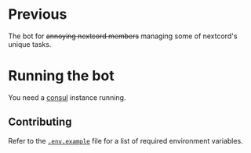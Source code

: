 # Previous
The bot for ~~annoying nextcord members~~ managing some of nextcord's unique tasks.

# Running the bot
You need a [consul](https://consul.io) instance running.

## Contributing
Refer to the [`.env.example`](./.env.example) file for a list of required environment variables.
